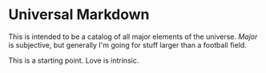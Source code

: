 # Universal Markdown

This is intended to be a catalog of all major elements of the universe. *Major* is subjective, but generally I'm going for stuff larger than a football field.

This is a starting point. Love is intrinsic.
